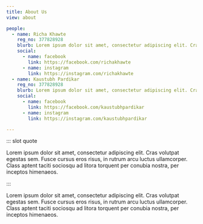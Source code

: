 ```yaml
---
title: About Us
view: about

people:
  - name: Richa Khawte
    reg_no: 377828928
    blurb: Lorem ipsum dolor sit amet, consectetur adipiscing elit. Cras volutpat egestas sem.
    social:
      - name: facebook
        link: https://facebook.com/richakhawte
      - name: instagram
        link: https://instagram.com/richakhawte
  - name: Kaustubh Pardikar
    reg_no: 377828928
    blurb: Lorem ipsum dolor sit amet, consectetur adipiscing elit. Cras volutpat egestas sem.
    social:
      - name: facebook
        link: https://facebook.com/kaustubhpardikar
      - name: instagram
        link: https://instagram.com/kaustubhpardikar

---
```


::: slot quote

Lorem ipsum dolor sit amet, consectetur adipiscing elit. Cras volutpat egestas sem. Fusce cursus eros risus, in rutrum arcu luctus ullamcorper. Class aptent taciti sociosqu ad litora torquent per conubia nostra, per inceptos himenaeos.

:::

Lorem ipsum dolor sit amet, consectetur adipiscing elit. Cras volutpat egestas sem. Fusce cursus eros risus, in rutrum arcu luctus ullamcorper. Class aptent taciti sociosqu ad litora torquent per conubia nostra, per inceptos himenaeos.

